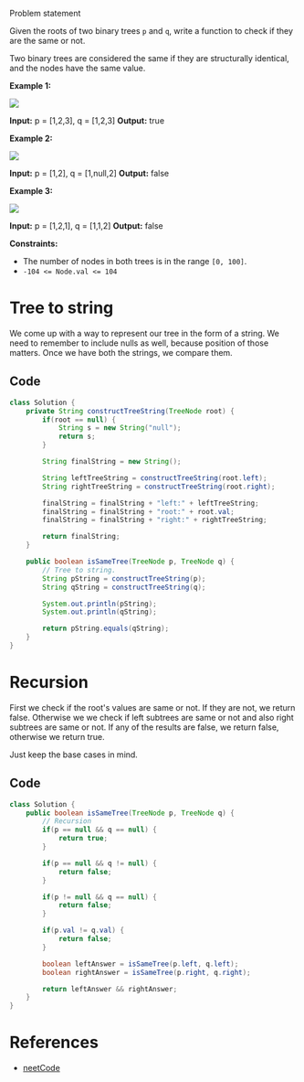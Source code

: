 Problem statement

Given the roots of two binary trees `p` and `q`, write a function to check if they are the same or not.

Two binary trees are considered the same if they are structurally identical, and the nodes have the same value.

**Example 1:**

![](https://assets.leetcode.com/uploads/2020/12/20/ex1.jpg)

**Input:** p = \[1,2,3], q = \[1,2,3]
**Output:** true

**Example 2:**

![](https://assets.leetcode.com/uploads/2020/12/20/ex2.jpg)

**Input:** p = \[1,2], q = \[1,null,2]
**Output:** false

**Example 3:**

![](https://assets.leetcode.com/uploads/2020/12/20/ex3.jpg)

**Input:** p = \[1,2,1], q = \[1,1,2]
**Output:** false

**Constraints:**

- The number of nodes in both trees is in the range `[0, 100]`.
- `-104 <= Node.val <= 104`

# Tree to string

We come up with a way to represent our tree in the form of a string. We need to remember to include nulls as well, because position of those matters. Once we have both the strings, we compare them.

## Code

```java
class Solution {
    private String constructTreeString(TreeNode root) {
        if(root == null) {
            String s = new String("null");
            return s;
        }

        String finalString = new String();

        String leftTreeString = constructTreeString(root.left);
        String rightTreeString = constructTreeString(root.right);

        finalString = finalString + "left:" + leftTreeString;
        finalString = finalString + "root:" + root.val;
        finalString = finalString + "right:" + rightTreeString;

        return finalString;
    }

    public boolean isSameTree(TreeNode p, TreeNode q) {
        // Tree to string.
        String pString = constructTreeString(p);
        String qString = constructTreeString(q);

        System.out.println(pString);
        System.out.println(qString);

        return pString.equals(qString);
    }
}
```

# Recursion

First we check if the root's values are same or not. If they are not, we return false. Otherwise we we check if left subtrees are same or not and also right subtrees are same or not. If any of the results are false, we return false, otherwise we return true.

Just keep the base cases in mind.

## Code

```java
class Solution {
    public boolean isSameTree(TreeNode p, TreeNode q) {
        // Recursion
        if(p == null && q == null) {
            return true;
        }

        if(p == null && q != null) {
            return false;
        }

        if(p != null && q == null) {
            return false;
        }

        if(p.val != q.val) {
            return false;
        }

        boolean leftAnswer = isSameTree(p.left, q.left);
        boolean rightAnswer = isSameTree(p.right, q.right);

        return leftAnswer && rightAnswer;
    }
}
```

# References

- [neetCode](https://www.youtube.com/watch?v=vRbbcKXCxOw)